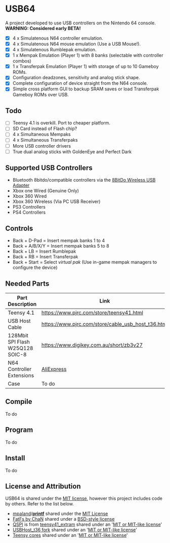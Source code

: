 # USB64
A project developed to use USB controllers on the Nintendo 64 console.  
**WARNING: Considered early BETA!**

- [x] 4 x Simulatenous N64 controller emulation.
- [x] 4 x Simulatenous N64 mouse emulation (Use a USB Mouse!).
- [x] 4 x Simulatenous Rumblepak emulation.
- [x] 1 x Mempak Emulation (Player 1) with 8 banks (selectable with controller combos)
- [x] 1 x Transferpak Emulation (Player 1) with storage of up to 10 Gameboy ROMs.
- [x] Configuration deadzones, sensitivity and analog stick shape.
- [x] Complete configuration of device straight from the N64 console.
- [x] Simple cross platform GUI to backup SRAM saves or load Transferpak Gameboy ROMs over USB.

## Todo
- [ ] Teensy 4.1 is overkill. Port to cheaper platform.
- [ ] SD Card instead of Flash chip?
- [ ] 4 x Simultaneous Mempaks
- [ ] 4 x Simultaneous Transferpaks
- [ ] More USB controller drivers
- [ ] True dual analog sticks with GoldenEye and Perfect Dark

## Supported USB Controllers
- Bluetooth 8bitdo/compatible controllers via the [8BitDo Wireless USB Adapter](https://www.8bitdo.com/wireless-usb-adapter/)
- Xbox one Wired (Genuine Only)
- Xbox 360 Wired
- Xbox 360 Wireless (Via PC USB Receiver)
- PS3 Controllers
- PS4 Controllers

## Controls
- Back + D-Pad = Insert mempak banks 1 to 4
- Back + A/B/X/Y = Insert mempak banks 5 to 8
- Back + LB = Insert Rumblepak
- Back + RB = Insert Transferpak
- Back + Start = Select *virtual pak* (Use in-game mempak managers to configure the device)

## Needed Parts
| Part Description | Link |
|--|--|
| Teensy 4.1 | https://www.pjrc.com/store/teensy41.html |
| USB Host Cable | https://www.pjrc.com/store/cable_usb_host_t36.html |
| 128Mbit SPI Flash W25Q128 SOIC-8| https://www.digikey.com.au/short/zb3v27 |
| N64 Controller Extensions | [AliExpress](https://www.aliexpress.com/wholesale?catId=0&SearchText=n64%20controller%20extension) |
| Case | To do |

## Compile
To do

## Program
To do

## Install
To do

## License and Attribution
USB64 is shared under the [MIT license](https://github.com/Ryzee119/usb64/blob/dev/LICENSE), however this project includes code by others. Refer to the list below.
* [mpaland](https://github.com/mpaland)/**[printf](https://github.com/mpaland/printf)** shared under the [MIT License](https://github.com/mpaland/printf/blob/d3b984684bb8a8bdc48cc7a1abecb93ce59bbe3e/LICENSE)
* [FatFs by ChaN](http://elm-chan.org/fsw/ff/00index_e.html) shared under a [BSD-style license](https://github.com/Ryzee119/usb64/blob/dev/src/fatfs/LICENSE.txt) 
* [QSPI](https://github.com/Ryzee119/usb64/tree/dev/src/qspi) is from [teensy41_extram](https://github.com/PaulStoffregen/teensy41_extram) shared under an '[MIT or MIT-like license](https://forum.pjrc.com/threads/29382-open-source-license-issues-when-using-teensy-products?p=79667&viewfull=1#post79667)'
* [USBHost_t36 fork](https://github.com/Ryzee119/USBHost_t36) shared under an '[MIT or MIT-like license](https://forum.pjrc.com/threads/29382-open-source-license-issues-when-using-teensy-products?p=79667&viewfull=1#post79667)'
* [Teensy cores](https://github.com/PaulStoffregen/cores) shared under an '[MIT or MIT-like license](https://forum.pjrc.com/threads/29382-open-source-license-issues-when-using-teensy-products?p=79667&viewfull=1#post79667)'
